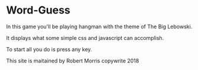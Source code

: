 # Word-Guess
In this game you'll be playing hangman with the theme of The 
Big Lebowski.

It displays what some simple css and javascript can accomplish.

To start all you do is press any key.

This site is maitained by Robert Morris copywrite 2018
